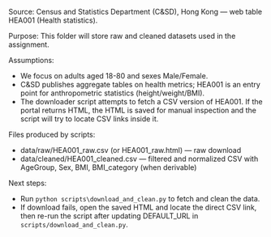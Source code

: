 Source: Census and Statistics Department (C&SD), Hong Kong — web table HEA001 (Health statistics).

Purpose: This folder will store raw and cleaned datasets used in the assignment.

Assumptions:
- We focus on adults aged 18-80 and sexes Male/Female.
- C&SD publishes aggregate tables on health metrics; HEA001 is an entry point for anthropometric statistics (height/weight/BMI).
- The downloader script attempts to fetch a CSV version of HEA001. If the portal returns HTML, the HTML is saved for manual inspection and the script will try to locate CSV links inside it.

Files produced by scripts:
- data/raw/HEA001_raw.csv (or HEA001_raw.html) — raw download
- data/cleaned/HEA001_cleaned.csv — filtered and normalized CSV with AgeGroup, Sex, BMI, BMI_category (when derivable)

Next steps:
- Run `python scripts\download_and_clean.py` to fetch and clean the data.
- If download fails, open the saved HTML and locate the direct CSV link, then re-run the script after updating DEFAULT_URL in `scripts/download_and_clean.py`.
